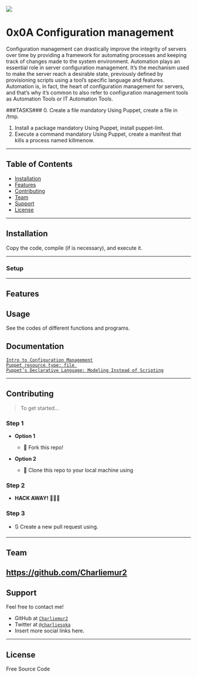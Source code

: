 <img src="https://i2.wp.com/www.opensourceforu.com/wp-content/uploads/2015/10/Puppet-configuration-manager2.jpg?fit=573%2C381&ssl=1">

# 0x0A Configuration management #

Configuration management can drastically improve the integrity of servers over time by providing a framework for automating processes and keeping track of changes made to the system environment. 
Automation plays an essential role in server configuration management. It’s the mechanism used to make the server reach a desirable state, previously defined by provisioning scripts using a tool’s specific language and features. Automation is, in fact, the heart of configuration management for servers, and that’s why it’s common to also refer to configuration management tools as Automation Tools or IT Automation Tools.

###TASKS###
0. Create a file mandatory
Using Puppet, create a file in /tmp.
1. Install a package mandatory
Using Puppet, install puppet-lint.
2. Execute a command mandatory
Using Puppet, create a manifest that kills a process named killmenow.

---

## Table of Contents

- [Installation](#installation)
- [Features](#features)
- [Contributing](#contributing)
- [Team](#team)
- [Support](#support)
- [License](#license)


---


## Installation

Copy the code, compile (if is necessary), and execute it.

---

### Setup

---

## Features
## Usage 

See the codes of different functions and programs.

## Documentation 

<a href="https://intranet.hbtn.io/rltoken/r-NmkYO8bxIKp2qEx2ZjKQ">`Intro to Configuration Management`</a><br>
<a href="https://intranet.hbtn.io/rltoken/fuhnsI9_1_F4GrHwGT3GxA">`Puppet resource type: file `</a><br>
<a href="https://intranet.hbtn.io/rltoken/Fqmb5rnChQgYAypvKoTxAQ">`Puppet’s Declarative Language: Modeling Instead of Scripting`</a><br>

---

## Contributing

> To get started...

### Step 1

- **Option 1**
    - 🍴 Fork this repo!

- **Option 2**
    - 👯 Clone this repo to your local machine using 

### Step 2

- **HACK AWAY!** 🔨🔨🔨

### Step 3

- 🔃 Create a new pull request using. 
---

## Team

https://github.com/Charliemur2
---

## Support

Feel free to contact me!

- GitHub at <a href="https://github.com/Charliemur2">`Charliemur2`</a>
- Twitter at <a href="https://twitter.com/charliesoka">`@charliesoka`</a>
- Insert more social links here.

---

## License

Free Source Code
